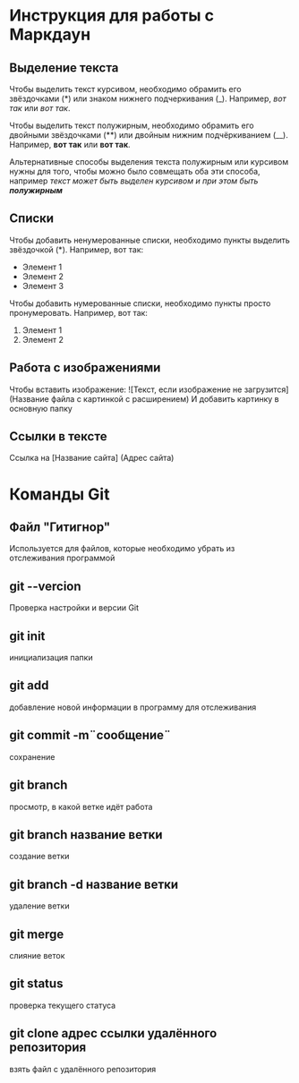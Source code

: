 # Инструкция для работы с Маркдаун

## Выделение текста

Чтобы выделить текст курсивом, необходимо обрамить его звёздочками (*) или знаком нижнего подчеркивания (_). Например, *вот так* или _вот так_.

Чтобы выделить текст полужирным, необходимо обрамить его двойными звёздочками (**) или двойным нижним подчёркиванием (__). Например, **вот так** или __вот так__. 

Альтернативные способы выделения текста полужирным или курсивом нужны для того, чтобы можно было совмещать оба эти способа, например _текст может быть выделен курсивом и при этом быть **полужирным**_

## Списки

Чтобы добавить ненумерованные списки, необходимо пункты выделить звёздочкой (*).
Например, вот так:
* Элемент 1
* Элемент 2
* Элемент 3

Чтобы добавить нумерованные списки, необходимо пункты просто пронумеровать.
Например, вот так:
1. Элемент 1
2. Элемент 2

## Работа с изображениями

Чтобы вставить изображение:
![Текст, если изображение не загрузится] 
(Название файла с картинкой с расширением)
И добавить картинку в основную папку

## Ссылки в тексте
Ссылка на [Название сайта] (Адрес сайта)


# Команды Git

## Файл "Гитигнор"
Используется для файлов, которые необходимо убрать из отслеживания программой

## git --vercion
Проверка настройки и версии Git

## git init
инициализация папки

## git add
добавление новой информации в программу для отслеживания

## git commit -m¨сообщение¨
сохранение

## git branch
просмотр, в какой ветке идёт работа

## git branch название ветки
создание ветки

## git branch -d название ветки
удаление ветки

## git merge
слияние веток

## git status
проверка текущего статуса

## git clone адрес ссылки удалённого репозитория
взять файл с удалённого репозитория
